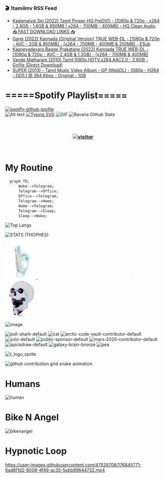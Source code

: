 ### 🎬 1tamilmv RSS Feed

<!-- BLOG-POST-LIST:START -->
- [Kadamaiyai Sei &lpar;2022&rpar; Tamil Proper HQ PreDVD - [1080p &amp; 720p - x264 - 2.8GB - 1.6GB &amp; 950MB | x264 - 700MB - 400MB] - HQ Clean Audio 📥 FAST DOWNLOAD LINKS 📥](https://www.1tamilmv.team/index.php?/forums/topic/167445-kadamaiyai-sei-2022-tamil-proper-hq-predvd-1080p-720p-x264-28gb-16gb-950mb-x264-700mb-400mb-hq-clean-audio-%F0%9F%93%A5-fast-download-links-%F0%9F%93%A5/&do=findComment&comment=333577)
- [Gargi &lpar;2022&rpar; Kannada &lpar;Original Version&rpar; TRUE WEB-DL - [1080p &amp; 720p - AVC - 2GB &amp; 850MB] - [x264 - 700MB - 400MB &amp; 250MB] - ESub](https://www.1tamilmv.team/index.php?/forums/topic/167406-gargi-2022-kannada-original-version-true-web-dl-1080p-720p-avc-2gb-850mb-x264-700mb-400mb-250mb-esub/&do=findComment&comment=333576)
- [Kaaneyadavara Bagge Prakatane &lpar;2022&rpar; Kannada TRUE WEB-DL - [1080p &amp; 720p - AVC - 2.4GB &amp; 1.3GB] - [x264 - 700MB &amp; 400MB]](https://www.1tamilmv.team/index.php?/forums/topic/167367-kaaneyadavara-bagge-prakatane-2022-kannada-true-web-dl-1080p-720p-avc-24gb-13gb-x264-700mb-400mb/&do=findComment&comment=333575)
- [Vande Matharam &lpar;2010&rpar;.Tamil.1080p.HDTV.x264.AAC2.0 - 2.8GB - Gofile &lpar;Direct Download&rpar;](https://www.1tamilmv.team/index.php?/forums/topic/106186-vande-matharam-2010tamil1080phdtvx264aac20-28gb-gofile-direct-download/&do=findComment&comment=333574)
- [SUPER &lpar;2013&rpar; - Tamil Music Video Album - GP &lpar;WebDL&rpar; - 1080p - H264 - DD5.1 @ 384 Kbps - Original - 1GB](https://www.1tamilmv.team/index.php?/forums/topic/164035-super-2013-tamil-music-video-album-gp-webdl-1080p-h264-dd51-384-kbps-original-1gb/&do=findComment&comment=333573)
<!-- BLOG-POST-LIST:END -->

# =====Spotify Playlist=====
[![spotify-github-profile](https://spotify-github-profile.vercel.app/api/view?uid=31rfzgmuvvewegdlxvlev4ynz4vu&cover_image=true&theme=default&bar_color=53b14f&bar_color_cover=true)](https://ravana69.github.io/rss)
</br>
![Alt text](https://spotify-recently-played-readme.vercel.app/api?user=31rfzgmuvvewegdlxvlev4ynz4vu)
[![Typing SVG](https://readme-typing-svg.herokuapp.com?color=%2336BCF7&center=true&vCenter=true&multiline=true&height=81&lines=I+AM+RAVANA;CONTACT+ME+ON+TELEGRAM%3A+%40R4V4N4)](https://git.io/typing-svg)
<img align="centre" height="400px" width="490px" alt="GIF" src="https://github.com/ravana69/ravana69/blob/master/rvm.gif" />
![Ravana Github Stats](https://github-readme-stats.vercel.app/api?username=ravana69&&show_icons=true&theme=radical)

<br />
<h3 align="center"> <a href="https://t.me/r4v4n4"><img src="https://profile-counter.glitch.me/ravana69/count.svg" alt="visitor" width="600"></a> </h3>
</br>

<H1>My Routine</H1>

```mermaid
  graph TD;
      Wake-->Telegram;
      Telegram-->Office;
      Office-->Telegram;
      Telegram-->Home;
      Home-->Telegram;
      Telegram-->Sleep;
      Sleep-->Wake;
```
![Top Langs](https://github-readme-stats.vercel.app/api/top-langs/?username=ravana69&&show_icons=true&theme=radical)

![STATS (THOPHES)](https://github-profile-trophy.vercel.app/?username=ravana69&theme=gruvbox&margin-w=10&margin-h=15&column=8)
<br />
<p align="left">
    <a href="#">
        <img width="20%" src="./assets/images/hand.gif" alt="" />
    </a>
    <a href="#">
        <img width="59%" src="./assets/images/spacer.png" alt="" >
    </a>
    <a href="#">
        <img width="20%" src="./assets/images/skull.gif" alt="" />
    </a>
</p>


![image](https://user-images.githubusercontent.com/47528708/175298537-0623dc00-7b1a-4ec1-b5b1-71768763a234.png)

<img width="148" alt="pull-shark-default" src="https://user-images.githubusercontent.com/47528708/176419715-70981865-4dc6-489a-8a1a-06842db67b15.gif"> <img width="148" alt="cat" src="https://user-images.githubusercontent.com/47528708/179149594-60701d0e-e626-415f-9958-80736351eadd.gif"> <img width="148" alt="arctic-code-vault-contributor-default" src="https://user-images.githubusercontent.com/47528708/175267501-e1fbbb8f-c2b2-4882-b865-2ac4debef26c.png"> <img width="148" alt="yolo-default" src="https://user-images.githubusercontent.com/47528708/175267654-281a1880-1129-4b7b-bf2f-de5dd2bc5afa.png"> <img width="148" alt="public-sponsor-default" src="https://user-images.githubusercontent.com/47528708/175268448-2e78cc75-fb25-4d76-bd22-7df520446b45.png"> <img width="148" alt="mars-2020-contributor-default" src="https://user-images.githubusercontent.com/47528708/175268475-de6d987a-3be9-4353-86a5-23b422559355.png"> <img width="148" alt="quickdraw-default" src="https://user-images.githubusercontent.com/47528708/179148665-33e7c2c8-5d95-413e-8b25-6862820a5fe7.png"> <img width="148" alt="galaxy-brain-bronze" src="https://user-images.githubusercontent.com/47528708/176419717-e2fdca8b-0fdc-47dd-9511-a7ff52178a33.gif"> <img width="148" alt="pea" src="https://user-images.githubusercontent.com/47528708/179149608-800ce6e1-7d24-4bfe-8e84-5628e6d5497d.gif">

![t_logo_sprite](https://user-images.githubusercontent.com/47528708/175293007-21ff1792-1fca-4be3-bcae-12fdc3aa414f.svg)

![github contribution grid snake animation](https://raw.githubusercontent.com/ravana69/ravana69/output/github-contribution-grid-snake-dark.svg#gh-dark-mode-only)

# Humans
<img width="170" alt="human" src="https://user-images.githubusercontent.com/47528708/176413829-c142d478-1c96-4c3c-a2a4-2dd35374c335.gif">

# Bike N Angel
<img width="170" alt="bikenangel" src="https://user-images.githubusercontent.com/47528708/176616968-3a44f91e-8016-477c-9bb5-c4689a1adbee.gif">

# Hypnotic Loop

https://user-images.githubusercontent.com/47528708/176845771-6ad8f1d2-8008-4f49-ac35-5ebb89644732.mp4

